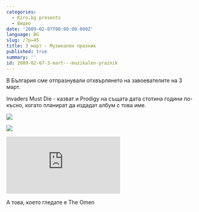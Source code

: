 ```yaml
---
categories:
  - Kiro.bg presents
  - Видео
date: '2009-02-07T00:00:00.000Z'
language: BG
slug: /?p=45
title: 3 март - Музикален празник
published: true
summary: ''
id: 2009-02-07-3-mart---muzikalen-praznik
---
```


В България сме отпразнували отхвърлянето на завоевателите на 3 март.

Invaders Must Die - казват и Prodigy на същата дата стотина години по-късно, когато планират да издадат албум с това име.

![](http://2.bp.blogspot.com/_x3M_abAXB6Y/SY0ueB-eThI/AAAAAAAAEq0/X1pqvjXl4JA/s320/magnumpr_att80290.jpg)

![](http://3.bp.blogspot.com/_x3M_abAXB6Y/SY0ulPd_CwI/AAAAAAAAEq8/Wx2QoXMVgdE/s320/magnumpr_TOKYOP4CreditPaulDugdale.jpg)

<div className="youtube_video"><iframe src="https://www.youtube.com/v/xMVTKOoy1uk&hl=en&fs=1" frameborder="0" allowfullscreen></iframe></div>

А това, което гледате е The Omen
